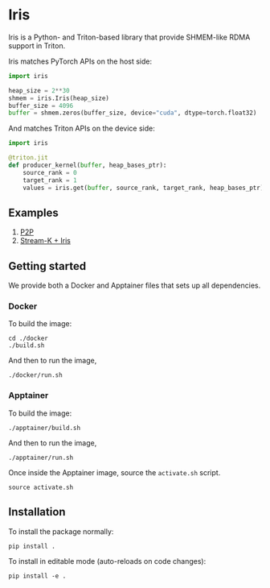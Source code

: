 # Iris

Iris is a Python- and Triton-based library that provide SHMEM-like RDMA support in Triton.

Iris matches PyTorch APIs on the host side:
```python
import iris

heap_size = 2**30
shmem = iris.Iris(heap_size)
buffer_size = 4096
buffer = shmem.zeros(buffer_size, device="cuda", dtype=torch.float32)
```

And matches Triton APIs on the device side:
```python
import iris

@triton.jit
def producer_kernel(buffer, heap_bases_ptr):
    source_rank = 0
    target_rank = 1
    values = iris.get(buffer, source_rank, target_rank, heap_bases_ptr)
```
## Examples

1. [P2P](./examples/p2p/README.md)
2. [Stream-K + Iris](./examples/stream-k/README.md)

## Getting started

We provide both a Docker and Apptainer files that sets up all dependencies.
### Docker
To build the image:

```shell
cd ./docker
./build.sh
```

And then to run the image,
```shell
./docker/run.sh
```

### Apptainer
To build the image:
```shell
./apptainer/build.sh
```

And then to run the image,
```shell
./apptainer/run.sh
```

Once inside the Apptainer image, source the `activate.sh` script.

```
source activate.sh
```

## Installation

To install the package normally:

```shell
pip install .
```


To install in editable mode (auto-reloads on code changes):

```shell
pip install -e .
```